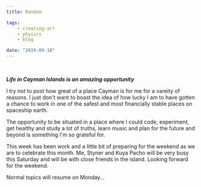 ```yaml
---
title: Random

tags:
    - creating-art
    - physics
    - blog

date: "2019-09-18"
---
```

<br/>

***Life in Cayman Islands is an amazing opportunity*** 

I try not to post how great of a place Cayman is for me for a vareity of reasons. I just don't want to boast the idea of how lucky I am to have gotten a chance to work in one of the safest and most financially stable places on spaceship earth. 

The opportunity to be situated in a place where I could code, experiment, get healthy and study a lot of truths, learn music and plan for the future and beyond is something I'm so grateful for.

This week has been work and a little bit of preparing for the weekend as we are to celebrate this month. Me, Styner and Kuya Pacho will be very busy this Saturday and will be with close friends in the island. Looking forward for the weekend.

Normal topics will resume on Monday...